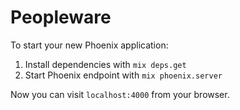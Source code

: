 # Peopleware

To start your new Phoenix application:

1. Install dependencies with `mix deps.get`
2. Start Phoenix endpoint with `mix phoenix.server`

Now you can visit `localhost:4000` from your browser.
